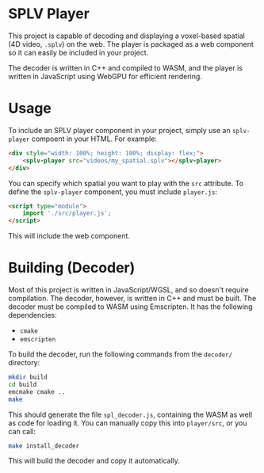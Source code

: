 # SPLV Player
This project is capable of decoding and displaying a voxel-based spatial (4D video, `.splv`) on the web. The player is packaged as a web component so it can easily be included in your project.

The decoder is written in C++ and compiled to WASM, and the player is written in JavaScript using WebGPU for efficient rendering.

# Usage
To include an SPLV player component in your project, simply use an `splv-player` compoent in your HTML. For example:
```html
<div style="width: 100%; height: 100%; display: flex;">
	<splv-player src="videos/my_spatial.splv"></splv-player>
</div>
```
You can specify which spatial you want to play with the `src` attribute. To define the `splv-player` component, you must include `player.js`:
```html
<script type="module">
	import './src/player.js';
</script>
```
This will include the web component.

# Building (Decoder)
Most of this project is written in JavaScript/WGSL, and so doesn't require compilation. The decoder, however, is written in C++ and must be built. The decoder must be compiled to WASM using Emscripten. It has the following dependencies:
- `cmake`
- `emscripten`

To build the decoder, run the following commands from the `decoder/` directory:
```bash
mkdir build
cd build
emcmake cmake ..
make
```
This should generate the file `spl_decoder.js`, containing the WASM as well as code for loading it. You can manually copy this into `player/src`, or you can call:
```bash
make install_decoder
```
This will build the decoder and copy it automatically.